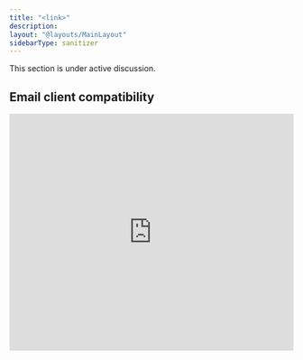```yaml
---
title: "<link>"
description:
layout: "@layouts/MainLayout"
sidebarType: sanitizer
---
```


This section is under active discussion.

## Email client compatibility

<iframe title="Can I email… &lt;link&gt; element" src="https://embed.caniemail.com/html-link/" width="640" height="420" style="width:100%; max-width:40rem; height:26.25rem; border:none;" loading="lazy"></iframe>